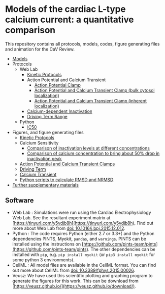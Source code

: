 # Models of the cardiac L-type calcium current: a quantitative comparison
This repository contains all protocols, models, codes, figure generating files and animation for the CaV Review.

- [Models](https://github.com/CardiacModelling/ical-review/tree/master/Models)
- Protocols
	- Web Lab
		- [Kinetic Protocols](https://github.com/CardiacModelling/ical-review/tree/master/Protocols/Web%20Lab/Kinetic_Protcols)
		- Action Potential and Calcium Transient
			- [Action Potential Clamp](https://github.com/CardiacModelling/ical-review/tree/master/Protocols/Web%20Lab/Action_Potential_Clamps/AP%20Clamp)
			- [Action Potential and Calcium Transient Clamp (bulk cytosol localization)](https://github.com/CardiacModelling/ical-review/tree/master/Protocols/Web%20Lab/Action_Potential_Clamps/AP%20CaT%20Clamp%20(bulk%20cytosol_localization))
			- [Action Potential and Calcium Transient Clamp (inherent localization)](https://github.com/CardiacModelling/ical-review/tree/master/Protocols/Web%20Lab/Action_Potential_Clamps/AP%20CaT%20Clamp%20(inherent%20localization))
		- [Calcium-dependent Inactivation](https://github.com/CardiacModelling/ical-review/tree/master/Protocols/Web%20Lab/Calcium-dependent%20inactivation)
		- [Driving Term Range](https://github.com/CardiacModelling/ical-review/tree/master/Protocols/Web%20Lab/Driving_Term_Range)
	- Python
		- [IC50](https://github.com/CardiacModelling/ical-review/tree/master/Protocols/Python)
- Figures, and figure generating files
	- [Kinetic Protocols](https://github.com/CardiacModelling/ical-review/tree/master/Data_Analysis/Kinetic_protocols)
	- Calcium Sensitivity
		- [Comparison of inactivation levels at different concentrations](https://github.com/CardiacModelling/ical-review/tree/master/Data_Analysis/calcium_sensitivity/CDI)
		- [Comparison of calcium concentration to bring about 50% drop in inactivation peak](https://github.com/CardiacModelling/ical-review/tree/master/Data_Analysis/calcium_sensitivity/ic50)
	- [Action Potential and Calcium Transient Clamps](https://github.com/CardiacModelling/ical-review/tree/master/Data_Analysis/AP_CaT_Clamp)
	- [Driving Term](https://github.com/CardiacModelling/ical-review/tree/master/Data_Analysis/Driving_term)
	- [Calcium Transient](https://github.com/CardiacModelling/ical-review/tree/master/Data_Analysis/calcium_transient)
	- [Python scripts to calculate RMSD and NRMSD](https://github.com/CardiacModelling/ical-review/tree/master/Data_Analysis/python_scripts)
- [Further supplementary materials](https://github.com/CardiacModelling/ical-review/blob/master/Supplementary_Information/README.md)

## Software
- Web Lab : Simulations were run using the Cardiac Electrophysiology Web Lab.
  See the resultant experiment matrix at [https://tinyurl.com/y5vdjb8h](https://tinyurl.com/y5vdjb8h).
  Find out more about Web Lab from [doi: 10.1016/j.bpj.2015.12.012](https://dx.doi.org/10.1016%2Fj.bpj.2015.12.012).
- Python : The code requires Python (either 2.7 or 3.3+) and the Python dependencies PINTS, Myokit, `pandas`, and `warnings`.
  PINTS can be installed using the instructions on [https://github.com/pints-team/pints](https://github.com/pints-team/pints).
  The other dependencies can be installed with `pip`, e.g. `pip install myokit` (or `pip3 install myokit` for some python 3 environments).
- CellML : All model files are available in the CellML format.
  You can find out more about CellML from [doi: 10.3389/fphys.2015.00026](https://www.frontiersin.org/articles/10.3389/fphys.2015.00026/full).
- Veusz: We have used this scientific plotting and graphing program to generate the figures for this work.
  This can be download from [https://veusz.github.io/](https://veusz.github.io/download/).

